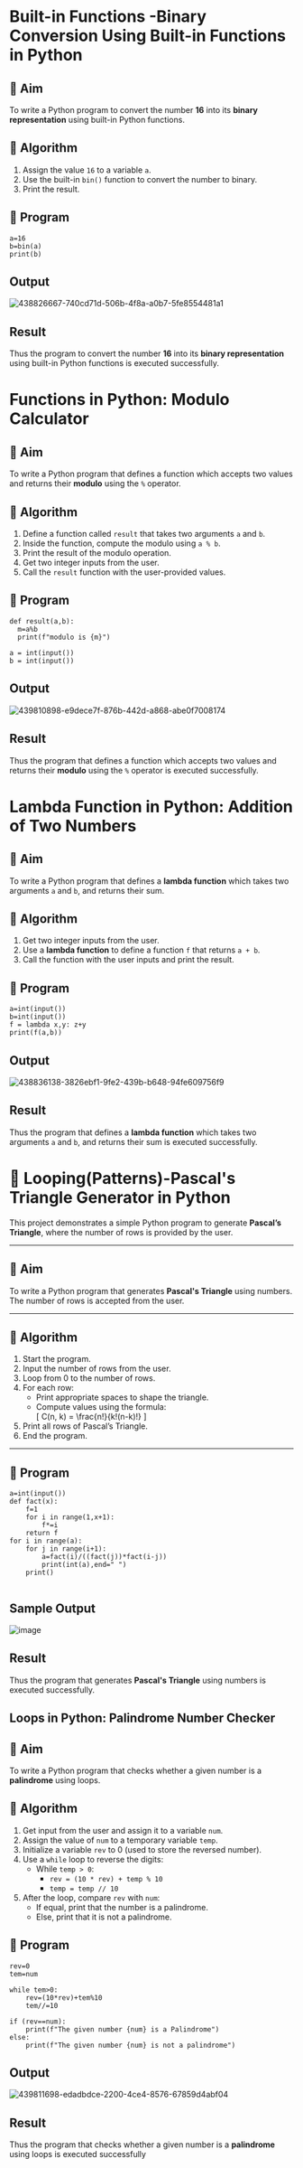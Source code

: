 # Built-in Functions -Binary Conversion Using Built-in Functions in Python

## 🎯 Aim
To write a Python program to convert the number **16** into its **binary representation** using built-in Python functions.

## 🧠 Algorithm
1. Assign the value `16` to a variable `a`.
2. Use the built-in `bin()` function to convert the number to binary.
3. Print the result.

## 🧾 Program

```
a=16
b=bin(a)
print(b)
```
## Output

![438826667-740cd71d-506b-4f8a-a0b7-5fe8554481a1](https://github.com/user-attachments/assets/f4d3c1a4-4679-492d-a486-aa715c8ceacd)

## Result

Thus the program to convert the number **16** into its **binary representation** using built-in Python functions is executed successfully.
# Functions in Python: Modulo Calculator

## 🎯 Aim
To write a Python program that defines a function which accepts two values and returns their **modulo** using the `%` operator.

## 🧠 Algorithm
1. Define a function called `result` that takes two arguments `a` and `b`.
2. Inside the function, compute the modulo using `a % b`.
3. Print the result of the modulo operation.
4. Get two integer inputs from the user.
5. Call the `result` function with the user-provided values.

## 🧾 Program

```
def result(a,b):
  m=a%b 
  print(f"modulo is {m}")
 
a = int(input()) 
b = int(input())

```

## Output

![439810898-e9dece7f-876b-442d-a868-abe0f7008174](https://github.com/user-attachments/assets/7a28293a-eb66-4c89-8871-07722d3eba37)

## Result

Thus the program that defines a function which accepts two values and returns their **modulo** using the `%` operator is executed successfully.

# Lambda Function in Python: Addition of Two Numbers

## 🎯 Aim
To write a Python program that defines a **lambda function** which takes two arguments `a` and `b`, and returns their sum.

## 🧠 Algorithm
1. Get two integer inputs from the user.
2. Use a **lambda function** to define a function `f` that returns `a + b`.
3. Call the function with the user inputs and print the result.

## 🧾 Program

```
a=int(input())
b=int(input())
f = lambda x,y: z+y
print(f(a,b))
```

## Output

![438836138-3826ebf1-9fe2-439b-b648-94fe609756f9](https://github.com/user-attachments/assets/dd10829f-3d35-4442-82af-da1afaff6cf4)

## Result

Thus the program that defines a **lambda function** which takes two arguments `a` and `b`, and returns their sum is executed successfully.
# 🔺 Looping(Patterns)-Pascal's Triangle Generator in Python

This project demonstrates a simple Python program to generate **Pascal’s Triangle**, where the number of rows is provided by the user.

---

## 🎯 Aim

To write a Python program that generates **Pascal's Triangle** using numbers. The number of rows is accepted from the user.

---

## 🧠 Algorithm

1. Start the program.
2. Input the number of rows from the user.
3. Loop from 0 to the number of rows.
4. For each row:
   - Print appropriate spaces to shape the triangle.
   - Compute values using the formula:  
     \[
     C(n, k) = \frac{n!}{k!(n-k)!}
     \]
5. Print all rows of Pascal’s Triangle.
6. End the program.

---

## 🧪 Program

```
a=int(input())
def fact(x):
    f=1
    for i in range(1,x+1):
        f*=i
    return f
for i in range(a):
    for j in range(i+1):
        a=fact(i)/((fact(j))*fact(i-j))
        print(int(a),end=" ")
    print()
        
```

## Sample Output

![image](https://github.com/user-attachments/assets/5f42a960-dc01-40ec-9ecf-826053e3ff80)

## Result

Thus the program that generates **Pascal's Triangle** using numbers is executed successfully.

## Loops in Python: Palindrome Number Checker

## 🎯 Aim
To write a Python program that checks whether a given number is a **palindrome** using loops.

## 🧠 Algorithm
1. Get input from the user and assign it to a variable `num`.
2. Assign the value of `num` to a temporary variable `temp`.
3. Initialize a variable `rev` to 0 (used to store the reversed number).
4. Use a `while` loop to reverse the digits:
   - While `temp > 0`:
     - `rev = (10 * rev) + temp % 10`
     - `temp = temp // 10`
5. After the loop, compare `rev` with `num`:
   - If equal, print that the number is a palindrome.
   - Else, print that it is not a palindrome.

## 🧾 Program

```
rev=0
tem=num

while tem>0:
    rev=(10*rev)+tem%10
    tem//=10

if (rev==num):
    print(f"The given number {num} is a Palindrome")
else:
    print(f"The given number {num} is not a palindrome")
```

## Output

![439811698-edadbdce-2200-4ce4-8576-67859d4abf04](https://github.com/user-attachments/assets/635b6558-b39f-4bd2-985a-55b5c0ee42f2)

## Result

Thus the program that checks whether a given number is a **palindrome** using loops is executed successfully
